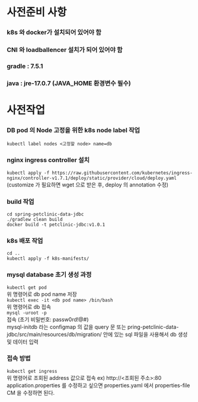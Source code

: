 <!-- TODO:  -->
# 사전준비 사항
### k8s 와 docker가 설치되어 있어야 함
### CNI 와 loadballencer 설치가 되어 있어야 함
### gradle : 7.5.1 
### java : jre-17.0.7 (JAVA_HOME 환경변수 필수)  


  
  
      
      
      
  
# 사전작업
### DB pod 의 Node 고정을 위한 k8s node label 작업
`kubectl label nodes <고정할 node> name=db`
### nginx ingress controller 설치
`kubectl apply -f https://raw.githubusercontent.com/kubernetes/ingress-nginx/controller-v1.7.1/deploy/static/provider/cloud/deploy.yaml`  
(customize 가 필요하면 wget 으로 받은 후, deploy 의 annotation 수정)

### build 작업
`cd spring-petclinic-data-jdbc`  
`./gradlew clean build`  
`docker build -t petclinic-jdbc:v1.0.1`

### k8s 배포 작업
`cd ..`  
`kubectl apply -f k8s-manifests/`

### mysql database 초기 생성 과정
`kubectl get pod`    
위 명령어로 db pod name 저장  
`kubectl exec -it <db pod name> /bin/bash`  
위 명령어로 db 접속  
`mysql -uroot -p`  
접속 (초기 비밀번호: passw0rd!@#)  
mysql-initdb 라는 configmap 의 값을 query 문 또는 pring-petclinic-data-jdbc/src/main/resources/db/migration/ 안에 있는 sql 파일을 사용해서 db 생성 및 데이터 입력  


### 접속 방법
`kubectl get ingress`  
위 명령어로 조회된 address 값으로 접속 ex) http://<조회된 주소>:80  
application.properties 를 수정하고 싶으면 properties.yaml 에서 properties-file CM 을 수정하면 된다.

